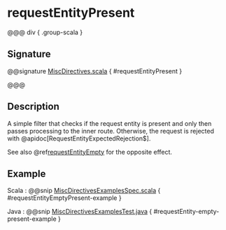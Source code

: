 # requestEntityPresent

@@@ div { .group-scala }

## Signature

@@signature [MiscDirectives.scala](/http/src/main/scala/org/apache/pekko/http/scaladsl/server/directives/MiscDirectives.scala) { #requestEntityPresent }

@@@

## Description

A simple filter that checks if the request entity is present and only then passes processing to the inner route.
Otherwise, the request is rejected with @apidoc[RequestEntityExpectedRejection$].

See also @ref[requestEntityEmpty](requestEntityEmpty.md) for the opposite effect.

## Example

Scala
:  @@snip [MiscDirectivesExamplesSpec.scala](/docs/src/test/scala/docs/http/scaladsl/server/directives/MiscDirectivesExamplesSpec.scala) { #requestEntityEmptyPresent-example }

Java
:  @@snip [MiscDirectivesExamplesTest.java](/docs/src/test/java/docs/http/javadsl/server/directives/MiscDirectivesExamplesTest.java) { #requestEntity-empty-present-example }
